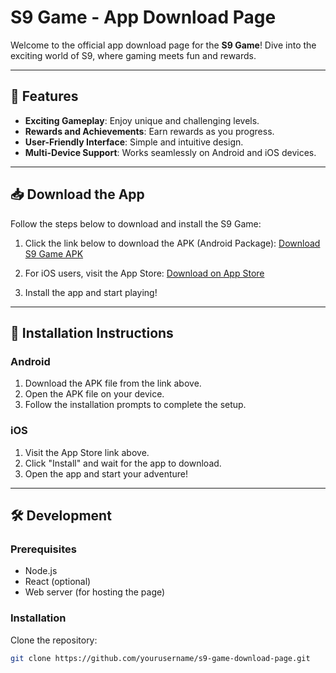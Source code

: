# S9 Game - App Download Page

Welcome to the official app download page for the **S9 Game**! Dive into the exciting world of S9, where gaming meets fun and rewards.

---

## 🚀 Features

- **Exciting Gameplay**: Enjoy unique and challenging levels.
- **Rewards and Achievements**: Earn rewards as you progress.
- **User-Friendly Interface**: Simple and intuitive design.
- **Multi-Device Support**: Works seamlessly on Android and iOS devices.

---

## 📥 Download the App

Follow the steps below to download and install the S9 Game:

1. Click the link below to download the APK (Android Package):
   [Download S9 Game APK](https://example.com/download)

2. For iOS users, visit the App Store:
   [Download on App Store](https://example.com/app-store)

3. Install the app and start playing!

---

## 📖 Installation Instructions

### Android
1. Download the APK file from the link above.
2. Open the APK file on your device.
3. Follow the installation prompts to complete the setup.

### iOS
1. Visit the App Store link above.
2. Click "Install" and wait for the app to download.
3. Open the app and start your adventure!

---

## 🛠 Development

### Prerequisites
- Node.js
- React (optional)
- Web server (for hosting the page)

### Installation
Clone the repository:
```bash
git clone https://github.com/yourusername/s9-game-download-page.git
